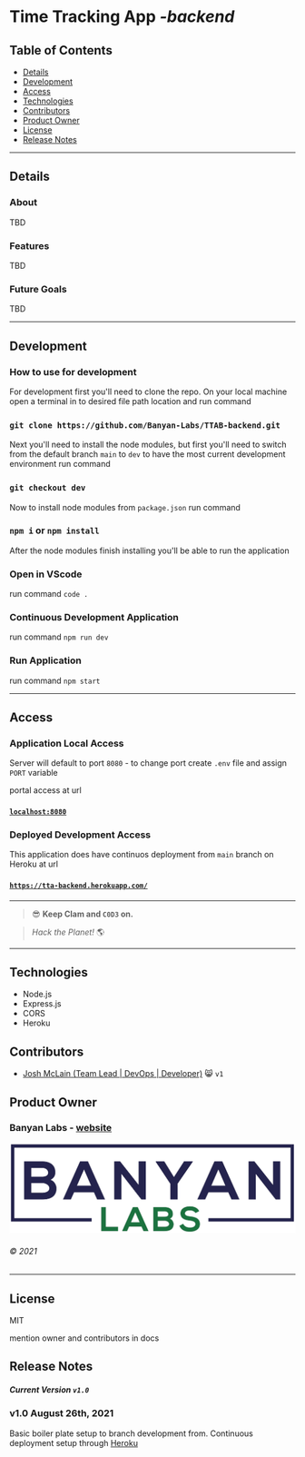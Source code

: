 # Time Tracking App *-backend*

## Table of Contents
- [Details](#Details)
- [Development](#Development)
- [Access](#Access)
- [Technologies](#Technologies)
- [Contributors](#Contributors)
- [Product Owner](#Product%20Owner)
- [License](#License)
- [Release Notes](#Release%20Notes)

---
## Details

### About

TBD

### Features

TBD

### Future Goals

TBD

---
## Development

### How to use for development

For development first you'll need to clone the repo. On your local machine open a terminal in to desired file path location and run command

### `git clone https://github.com/Banyan-Labs/TTAB-backend.git`

Next you'll need to install the node modules, but first you'll need to switch from the default branch `main` to `dev` to have the most current development environment run command

### `git checkout dev`

Now to install node modules from `package.json` run command

### `npm i` or `npm install`

After the node modules finish installing you'll be able to run the application

### Open in VScode

run command `code .`

### Continuous Development Application

run command `npm run dev`

### Run Application

run command `npm start`

---
## Access

### Application Local Access

Server will default to port `8080` - to change port create `.env` file and assign `PORT` variable

portal access at url

#### [`localhost:8080`](http://127.0.0.1:8080/)

### Deployed Development Access

This application does have continuos deployment from `main` branch on Heroku at url

#### [`https://tta-backend.herokuapp.com/`](https://tta-backend.herokuapp.com/)

---

> :sunglasses: **Keep Clam and `C0D3` on.** 

> _Hack the Planet!_ :earth_americas:

---

## Technologies

- Node.js
- Express.js
- CORS
- Heroku

## Contributors

- [Josh McLain (Team Lead | DevOps | Developer)](https://jmclain-banyan.github.io/) :smile_cat: `v1`

## Product Owner

### Banyan Labs - [website](https://banyanlabs.io/)
![Banyan Labs Logo](.\resources\Logo-ba022e637f1be3fe28d39b0560ae901b.png)
###### &copy; 2021
---

## License

MIT

mention owner and contributors in docs 

## Release Notes

##### Current Version `v1.0`

### v1.0 August 26th, 2021

Basic boiler plate setup to branch development from. Continuous deployment setup through [Heroku](https://tta-backend.herokuapp.com/)